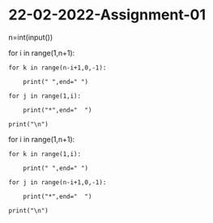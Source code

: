 # 22-02-2022-Assignment-01
n=int(input())

for i in range(1,n+1):

    for k in range(n-i+1,0,-1):

        print(" ",end=" ") 

    for j in range(1,i):

        print("*",end="  ")

    print("\n")

for i in range(1,n+1):

    for k in range(1,i):

        print(" ",end=" ") 

    for j in range(n-i+1,0,-1):

        print("*",end="  ")

    print("\n")
